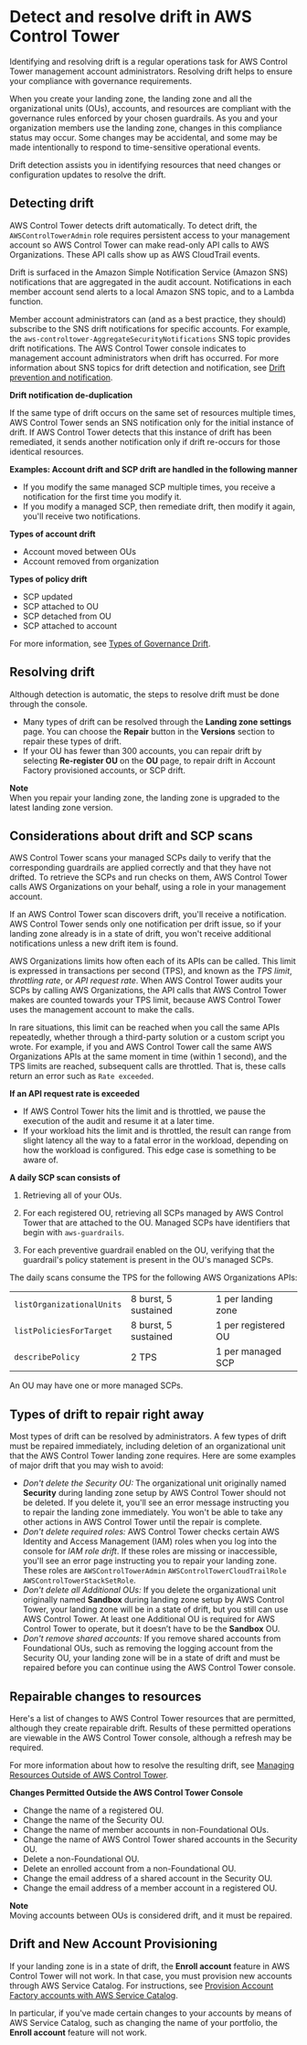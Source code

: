 # Detect and resolve drift in AWS Control Tower<a name="drift"></a>

Identifying and resolving drift is a regular operations task for AWS Control Tower management account administrators\. Resolving drift helps to ensure your compliance with governance requirements\.

When you create your landing zone, the landing zone and all the organizational units \(OUs\), accounts, and resources are compliant with the governance rules enforced by your chosen guardrails\. As you and your organization members use the landing zone, changes in this compliance status may occur\. Some changes may be accidental, and some may be made intentionally to respond to time\-sensitive operational events\.

Drift detection assists you in identifying resources that need changes or configuration updates to resolve the drift\. 

## Detecting drift<a name="detecting-drift"></a>

AWS Control Tower detects drift automatically\. To detect drift, the `AWSControlTowerAdmin` role requires persistent access to your management account so AWS Control Tower can make read\-only API calls to AWS Organizations\. These API calls show up as AWS CloudTrail events\.

Drift is surfaced in the Amazon Simple Notification Service \(Amazon SNS\) notifications that are aggregated in the audit account\. Notifications in each member account send alerts to a local Amazon SNS topic, and to a Lambda function\.

Member account administrators can \(and as a best practice, they should\) subscribe to the SNS drift notifications for specific accounts\. For example, the `aws-controltower-AggregateSecurityNotifications` SNS topic provides drift notifications\. The AWS Control Tower console indicates to management account administrators when drift has occurred\. For more information about SNS topics for drift detection and notification, see [Drift prevention and notification](prevention-and-notification.md)\.

**Drift notification de\-duplication**

If the same type of drift occurs on the same set of resources multiple times, AWS Control Tower sends an SNS notification only for the initial instance of drift\. If AWS Control Tower detects that this instance of drift has been remediated, it sends another notification only if drift re\-occurs for those identical resources\.

**Examples: Account drift and SCP drift are handled in the following manner**
+ If you modify the same managed SCP multiple times, you receive a notification for the first time you modify it\.
+ If you modify a managed SCP, then remediate drift, then modify it again, you'll receive two notifications\.

**Types of account drift**
+ Account moved between OUs
+ Account removed from organization

**Types of policy drift**
+ SCP updated
+ SCP attached to OU
+ SCP detached from OU
+ SCP attached to account

For more information, see [Types of Governance Drift](governance-drift.md)\.

## Resolving drift<a name="resolving-drift"></a>

Although detection is automatic, the steps to resolve drift must be done through the console\.
+ Many types of drift can be resolved through the **Landing zone settings** page\. You can choose the **Repair** button in the **Versions** section to repair these types of drift\.
+ If your OU has fewer than 300 accounts, you can repair drift by selecting **Re\-register OU** on the **OU** page, to repair drift in Account Factory provisioned accounts, or SCP drift\.

**Note**  
When you repair your landing zone, the landing zone is upgraded to the latest landing zone version\.

## Considerations about drift and SCP scans<a name="scp-invariance-scans"></a>

 AWS Control Tower scans your managed SCPs daily to verify that the corresponding guardrails are applied correctly and that they have not drifted\. To retrieve the SCPs and run checks on them, AWS Control Tower calls AWS Organizations on your behalf, using a role in your management account\.

If an AWS Control Tower scan discovers drift, you'll receive a notification\. AWS Control Tower sends only one notification per drift issue, so if your landing zone already is in a state of drift, you won't receive additional notifications unless a new drift item is found\.

AWS Organizations limits how often each of its APIs can be called\. This limit is expressed in transactions per second \(TPS\), and known as the *TPS limit*, *throttling rate*, or *API request rate*\. When AWS Control Tower audits your SCPs by calling AWS Organizations, the API calls that AWS Control Tower makes are counted towards your TPS limit, because AWS Control Tower uses the management account to make the calls\.

In rare situations, this limit can be reached when you call the same APIs repeatedly, whether through a third\-party solution or a custom script you wrote\. For example, if you and AWS Control Tower call the same AWS Organizations APIs at the same moment in time \(within 1 second\), and the TPS limits are reached, subsequent calls are throttled\. That is, these calls return an error such as `Rate exceeded`\.

**If an API request rate is exceeded**
+ If AWS Control Tower hits the limit and is throttled, we pause the execution of the audit and resume it at a later time\.
+ If your workload hits the limit and is throttled, the result can range from slight latency all the way to a fatal error in the workload, depending on how the workload is configured\. This edge case is something to be aware of\.

**A daily SCP scan consists of**

1. Retrieving all of your OUs\.

1. For each registered OU, retrieving all SCPs managed by AWS Control Tower that are attached to the OU\. Managed SCPs have identifiers that begin with `aws-guardrails`\.

1. For each preventive guardrail enabled on the OU, verifying that the guardrail's policy statement is present in the OU's managed SCPs\.

The daily scans consume the TPS for the following AWS Organizations APIs:


|  |  |  | 
| --- |--- |--- |
| `listOrganizationalUnits` | 8 burst, 5 sustained | 1 per landing zone | 
| `listPoliciesForTarget` | 8 burst, 5 sustained | 1 per registered OU | 
| `describePolicy` | 2 TPS | 1 per managed SCP | 

An OU may have one or more managed SCPs\.

## Types of drift to repair right away<a name="types-of-drift"></a>

Most types of drift can be resolved by administrators\. A few types of drift must be repaired immediately, including deletion of an organizational unit that the AWS Control Tower landing zone requires\. Here are some examples of major drift that you may wish to avoid:
+ *Don't delete the Security OU:* The organizational unit originally named **Security** during landing zone setup by AWS Control Tower should not be deleted\. If you delete it, you'll see an error message instructing you to repair the landing zone immediately\. You won't be able to take any other actions in AWS Control Tower until the repair is complete\.
+ *Don't delete required roles:* AWS Control Tower checks certain AWS Identity and Access Management \(IAM\) roles when you log into the console for *IAM role drift*\. If these roles are missing or inaccessible, you'll see an error page instructing you to repair your landing zone\. These roles are `AWSControlTowerAdmin` `AWSControlTowerCloudTrailRole` `AWSControlTowerStackSetRole`\.
+ *Don't delete all Additional OUs:* If you delete the organizational unit originally named **Sandbox** during landing zone setup by AWS Control Tower, your landing zone will be in a state of drift, but you still can use AWS Control Tower\. At least one Additional OU is required for AWS Control Tower to operate, but it doesn’t have to be the **Sandbox** OU\.
+ *Don't remove shared accounts:* If you remove shared accounts from Foundational OUs, such as removing the logging account from the Security OU, your landing zone will be in a state of drift and must be repaired before you can continue using the AWS Control Tower console\.

## Repairable changes to resources<a name="repairable-changes-to-resources"></a>

Here's a list of changes to AWS Control Tower resources that are permitted, although they create repairable drift\. Results of these permitted operations are viewable in the AWS Control Tower console, although a refresh may be required\.

For more information about how to resolve the resulting drift, see [Managing Resources Outside of AWS Control Tower](https://docs.aws.amazon.com/controltower/latest/userguide/external-resources.html)\.

**Changes Permitted Outside the AWS Control Tower Console**
+ Change the name of a registered OU\.
+ Change the name of the Security OU\.
+ Change the name of member accounts in non\-Foundational OUs\.
+ Change the name of AWS Control Tower shared accounts in the Security OU\.
+ Delete a non\-Foundational OU\.
+ Delete an enrolled account from a non\-Foundational OU\.
+ Change the email address of a shared account in the Security OU\.
+ Change the email address of a member account in a registered OU\.

**Note**  
Moving accounts between OUs is considered drift, and it must be repaired\.

## Drift and New Account Provisioning<a name="drift-and-accounts"></a>

If your landing zone is in a state of drift, the **Enroll account** feature in AWS Control Tower will not work\. In that case, you must provision new accounts through AWS Service Catalog\. For instructions, see [Provision Account Factory accounts with AWS Service Catalog](provision-as-end-user.md)\.

In particular, if you've made certain changes to your accounts by means of AWS Service Catalog, such as changing the name of your portfolio, the **Enroll account** feature will not work\.